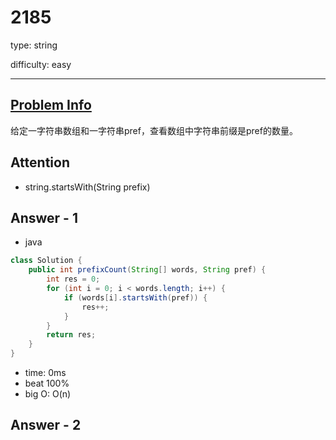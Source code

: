 
# 2185
type: string

difficulty: easy

---

## [Problem Info][problem_link]
给定一字符串数组和一字符串pref，查看数组中字符串前缀是pref的数量。

## Attention
- string.startsWith(String prefix)

## Answer - 1

- java

```java
class Solution {
    public int prefixCount(String[] words, String pref) {
        int res = 0;
        for (int i = 0; i < words.length; i++) {
            if (words[i].startsWith(pref)) {
                res++;
            }
        }
        return res;
    }
}
```
- time: 0ms
- beat 100%
- big O: O(n)

## Answer - 2

[problem_link]: https://leetcode.com/problems/counting-words-with-a-given-prefix/


